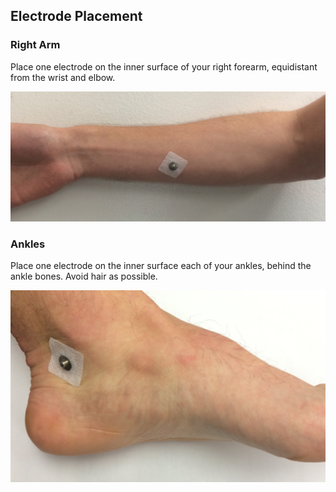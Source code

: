## Electrode Placement
### Right Arm

Place one electrode on the inner surface of your right forearm, equidistant from the wrist and elbow.

![Arm Photo](.Pictures/Arm.jpg)

### Ankles

Place one electrode on the inner surface each of your ankles, behind the ankle bones. Avoid hair as possible.

![Ankle Photo](.Pictures/Ankle.jpg)